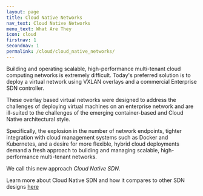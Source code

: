 ```yaml
---
layout: page
title: Cloud Native Networks
nav_text: Cloud Native Networks
menu_text: What Are They
icon: cloud
firstnav: 1
secondnav: 1
permalink: /cloud/cloud_native_networks/
---
```


Building and operating scalable, high-performance multi-tenant cloud computing networks is extremely difficult.  Today's preferred solution is to deploy a virtual network using VXLAN overlays and a commercial Enterprise SDN controller.

These overlay based virtual networks were designed to address the challenges of deploying virtual machines on an enterprise network and are ill-suited to the challenges of the emerging container-based and Cloud Native architectural style. 

Specifically, the explosion in the number of network endpoints, tighter integration with cloud management systems such as Docker and Kubernetes, and a desire for more flexible, hybrid cloud deployments demand a fresh approach to building and managing scalable, high-performance multi-tenant networks. 

We call this new approach *Cloud Native SDN.*

Learn more about Cloud Native SDN and how it compares to other SDN designs [here](/cloud/cloud_native_sdn/)



